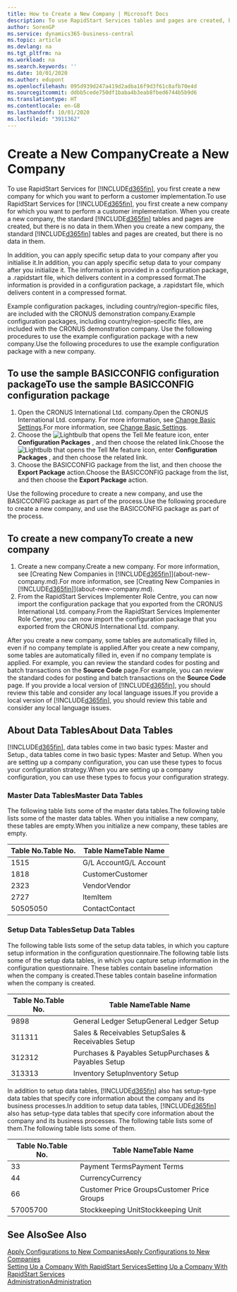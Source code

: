 ```yaml
---
title: How to Create a New Company | Microsoft Docs
description: To use RapidStart Services tables and pages are created, but there is no data in them.
author: SorenGP
ms.service: dynamics365-business-central
ms.topic: article
ms.devlang: na
ms.tgt_pltfrm: na
ms.workload: na
ms.search.keywords: ''
ms.date: 10/01/2020
ms.author: edupont
ms.openlocfilehash: 095d939d247a419d2adba16f9d3f61c8afb70e4d
ms.sourcegitcommit: ddbb5cede750df1baba4b3eab8fbed6744b5b9d6
ms.translationtype: HT
ms.contentlocale: en-GB
ms.lasthandoff: 10/01/2020
ms.locfileid: "3911362"
---
```

# <a name="create-a-new-company"></a><span data-ttu-id="9651a-103">Create a New Company</span><span class="sxs-lookup"><span data-stu-id="9651a-103">Create a New Company</span></span>
<span data-ttu-id="9651a-104">To use RapidStart Services for [!INCLUDE[d365fin](includes/d365fin_md.md)], you first create a new company for which you want to perform a customer implementation.</span><span class="sxs-lookup"><span data-stu-id="9651a-104">To use RapidStart Services for [!INCLUDE[d365fin](includes/d365fin_md.md)], you first create a new company for which you want to perform a customer implementation.</span></span> <span data-ttu-id="9651a-105">When you create a new company, the standard [!INCLUDE[d365fin](includes/d365fin_md.md)] tables and pages are created, but there is no data in them.</span><span class="sxs-lookup"><span data-stu-id="9651a-105">When you create a new company, the standard [!INCLUDE[d365fin](includes/d365fin_md.md)] tables and pages are created, but there is no data in them.</span></span>

<span data-ttu-id="9651a-106">In addition, you can apply specific setup data to your company after you initialise it.</span><span class="sxs-lookup"><span data-stu-id="9651a-106">In addition, you can apply specific setup data to your company after you initialize it.</span></span> <span data-ttu-id="9651a-107">The information is provided in a configuration package, a .rapidstart file, which delivers content in a compressed format.</span><span class="sxs-lookup"><span data-stu-id="9651a-107">The information is provided in a configuration package, a .rapidstart file, which delivers content in a compressed format.</span></span>  

<span data-ttu-id="9651a-108">Example configuration packages, including country/region-specific files, are included with the CRONUS demonstration company.</span><span class="sxs-lookup"><span data-stu-id="9651a-108">Example configuration packages, including country/region-specific files, are included with the CRONUS demonstration company.</span></span> <span data-ttu-id="9651a-109">Use the following procedures to use the example configuration package with a new company.</span><span class="sxs-lookup"><span data-stu-id="9651a-109">Use the following procedures to use the example configuration package with a new company.</span></span>  

## <a name="to-use-the-sample-basicconfig-configuration-package"></a><span data-ttu-id="9651a-110">To use the sample BASICCONFIG configuration package</span><span class="sxs-lookup"><span data-stu-id="9651a-110">To use the sample BASICCONFIG configuration package</span></span>  
1. <span data-ttu-id="9651a-111">Open the CRONUS International Ltd. company.</span><span class="sxs-lookup"><span data-stu-id="9651a-111">Open the CRONUS International Ltd. company.</span></span> <span data-ttu-id="9651a-112">For more information, see [Change Basic Settings](ui-change-basic-settings.md).</span><span class="sxs-lookup"><span data-stu-id="9651a-112">For more information, see [Change Basic Settings](ui-change-basic-settings.md).</span></span>
2. <span data-ttu-id="9651a-113">Choose the ![Lightbulb that opens the Tell Me feature](media/ui-search/search_small.png "Tell me what you want to do") icon, enter **Configuration Packages** , and then choose the related link.</span><span class="sxs-lookup"><span data-stu-id="9651a-113">Choose the ![Lightbulb that opens the Tell Me feature](media/ui-search/search_small.png "Tell me what you want to do") icon, enter **Configuration Packages** , and then choose the related link.</span></span>  
3. <span data-ttu-id="9651a-114">Choose the BASICCONFIG package from the list, and then choose the **Export Package** action.</span><span class="sxs-lookup"><span data-stu-id="9651a-114">Choose the BASICCONFIG package from the list, and then choose the **Export Package** action.</span></span>  

<span data-ttu-id="9651a-115">Use the following procedure to create a new company, and use the BASICCONFIG package as part of the process.</span><span class="sxs-lookup"><span data-stu-id="9651a-115">Use the following procedure to create a new company, and use the BASICCONFIG package as part of the process.</span></span>  

## <a name="to-create-a-new-company"></a><span data-ttu-id="9651a-116">To create a new company</span><span class="sxs-lookup"><span data-stu-id="9651a-116">To create a new company</span></span>  
1. <span data-ttu-id="9651a-117">Create a new company.</span><span class="sxs-lookup"><span data-stu-id="9651a-117">Create a new company.</span></span> <span data-ttu-id="9651a-118">For more information, see [Creating New Companies in [!INCLUDE[d365fin](includes/d365fin_md.md)]](about-new-company.md).</span><span class="sxs-lookup"><span data-stu-id="9651a-118">For more information, see [Creating New Companies in [!INCLUDE[d365fin](includes/d365fin_md.md)]](about-new-company.md).</span></span>
2. <span data-ttu-id="9651a-119">From the RapidStart Services Implementer Role Centre, you can now import the configuration package that you exported from the CRONUS International Ltd. company.</span><span class="sxs-lookup"><span data-stu-id="9651a-119">From the RapidStart Services Implementer Role Center, you can now import the configuration package that you exported from the CRONUS International Ltd. company.</span></span>

<span data-ttu-id="9651a-120">After you create a new company, some tables are automatically filled in, even if no company template is applied.</span><span class="sxs-lookup"><span data-stu-id="9651a-120">After you create a new company, some tables are automatically filled in, even if no company template is applied.</span></span> <span data-ttu-id="9651a-121">For example, you can review the standard codes for posting and batch transactions on the **Source Code** page.</span><span class="sxs-lookup"><span data-stu-id="9651a-121">For example, you can review the standard codes for posting and batch transactions on the **Source Code** page.</span></span> <span data-ttu-id="9651a-122">If you provide a local version of [!INCLUDE[d365fin](includes/d365fin_md.md)], you should review this table and consider any local language issues.</span><span class="sxs-lookup"><span data-stu-id="9651a-122">If you provide a local version of [!INCLUDE[d365fin](includes/d365fin_md.md)], you should review this table and consider any local language issues.</span></span>

## <a name="about-data-tables"></a><span data-ttu-id="9651a-123">About Data Tables</span><span class="sxs-lookup"><span data-stu-id="9651a-123">About Data Tables</span></span>
[!INCLUDE[d365fin](includes/d365fin_md.md)]<span data-ttu-id="9651a-124">, data tables come in two basic types: Master and Setup.</span><span class="sxs-lookup"><span data-stu-id="9651a-124">, data tables come in two basic types: Master and Setup.</span></span> <span data-ttu-id="9651a-125">When you are setting up a company configuration, you can use these types to focus your configuration strategy.</span><span class="sxs-lookup"><span data-stu-id="9651a-125">When you are setting up a company configuration, you can use these types to focus your configuration strategy.</span></span>  

### <a name="master-data-tables"></a><span data-ttu-id="9651a-126">Master Data Tables</span><span class="sxs-lookup"><span data-stu-id="9651a-126">Master Data Tables</span></span>  
<span data-ttu-id="9651a-127">The following table lists some of the master data tables.</span><span class="sxs-lookup"><span data-stu-id="9651a-127">The following table lists some of the master data tables.</span></span> <span data-ttu-id="9651a-128">When you initialise a new company, these tables are empty.</span><span class="sxs-lookup"><span data-stu-id="9651a-128">When you initialize a new company, these tables are empty.</span></span>  

|<span data-ttu-id="9651a-129">Table No.</span><span class="sxs-lookup"><span data-stu-id="9651a-129">Table No.</span></span>|<span data-ttu-id="9651a-130">Table Name</span><span class="sxs-lookup"><span data-stu-id="9651a-130">Table Name</span></span>|  
|-------------------|--------------------|  
|<span data-ttu-id="9651a-131">15</span><span class="sxs-lookup"><span data-stu-id="9651a-131">15</span></span>|<span data-ttu-id="9651a-132">G/L Account</span><span class="sxs-lookup"><span data-stu-id="9651a-132">G/L Account</span></span>|  
|<span data-ttu-id="9651a-133">18</span><span class="sxs-lookup"><span data-stu-id="9651a-133">18</span></span>|<span data-ttu-id="9651a-134">Customer</span><span class="sxs-lookup"><span data-stu-id="9651a-134">Customer</span></span>|  
|<span data-ttu-id="9651a-135">23</span><span class="sxs-lookup"><span data-stu-id="9651a-135">23</span></span>|<span data-ttu-id="9651a-136">Vendor</span><span class="sxs-lookup"><span data-stu-id="9651a-136">Vendor</span></span>|  
|<span data-ttu-id="9651a-137">27</span><span class="sxs-lookup"><span data-stu-id="9651a-137">27</span></span>|<span data-ttu-id="9651a-138">Item</span><span class="sxs-lookup"><span data-stu-id="9651a-138">Item</span></span>|  
|<span data-ttu-id="9651a-139">5050</span><span class="sxs-lookup"><span data-stu-id="9651a-139">5050</span></span>|<span data-ttu-id="9651a-140">Contact</span><span class="sxs-lookup"><span data-stu-id="9651a-140">Contact</span></span>|  

### <a name="setup-data-tables"></a><span data-ttu-id="9651a-141">Setup Data Tables</span><span class="sxs-lookup"><span data-stu-id="9651a-141">Setup Data Tables</span></span>  
<span data-ttu-id="9651a-142">The following table lists some of the setup data tables, in which you capture setup information in the configuration questionnaire.</span><span class="sxs-lookup"><span data-stu-id="9651a-142">The following table lists some of the setup data tables, in which you capture setup information in the configuration questionnaire.</span></span> <span data-ttu-id="9651a-143">These tables contain baseline information when the company is created.</span><span class="sxs-lookup"><span data-stu-id="9651a-143">These tables contain baseline information when the company is created.</span></span>  

|<span data-ttu-id="9651a-144">Table No.</span><span class="sxs-lookup"><span data-stu-id="9651a-144">Table No.</span></span>|<span data-ttu-id="9651a-145">Table Name</span><span class="sxs-lookup"><span data-stu-id="9651a-145">Table Name</span></span>|  
|-------------------|--------------------|  
|<span data-ttu-id="9651a-146">98</span><span class="sxs-lookup"><span data-stu-id="9651a-146">98</span></span>|<span data-ttu-id="9651a-147">General Ledger Setup</span><span class="sxs-lookup"><span data-stu-id="9651a-147">General Ledger Setup</span></span>|  
|<span data-ttu-id="9651a-148">311</span><span class="sxs-lookup"><span data-stu-id="9651a-148">311</span></span>|<span data-ttu-id="9651a-149">Sales & Receivables Setup</span><span class="sxs-lookup"><span data-stu-id="9651a-149">Sales & Receivables Setup</span></span>|  
|<span data-ttu-id="9651a-150">312</span><span class="sxs-lookup"><span data-stu-id="9651a-150">312</span></span>|<span data-ttu-id="9651a-151">Purchases & Payables Setup</span><span class="sxs-lookup"><span data-stu-id="9651a-151">Purchases & Payables Setup</span></span>|  
|<span data-ttu-id="9651a-152">313</span><span class="sxs-lookup"><span data-stu-id="9651a-152">313</span></span>|<span data-ttu-id="9651a-153">Inventory Setup</span><span class="sxs-lookup"><span data-stu-id="9651a-153">Inventory Setup</span></span>|  

<span data-ttu-id="9651a-154">In addition to setup data tables, [!INCLUDE[d365fin](includes/d365fin_md.md)] also has setup-type data tables that specify core information about the company and its business processes.</span><span class="sxs-lookup"><span data-stu-id="9651a-154">In addition to setup data tables, [!INCLUDE[d365fin](includes/d365fin_md.md)] also has setup-type data tables that specify core information about the company and its business processes.</span></span> <span data-ttu-id="9651a-155">The following table lists some of them.</span><span class="sxs-lookup"><span data-stu-id="9651a-155">The following table lists some of them.</span></span>  

|<span data-ttu-id="9651a-156">Table No.</span><span class="sxs-lookup"><span data-stu-id="9651a-156">Table No.</span></span>|<span data-ttu-id="9651a-157">Table Name</span><span class="sxs-lookup"><span data-stu-id="9651a-157">Table Name</span></span>|  
|-------------------|--------------------|  
|<span data-ttu-id="9651a-158">3</span><span class="sxs-lookup"><span data-stu-id="9651a-158">3</span></span>|<span data-ttu-id="9651a-159">Payment Terms</span><span class="sxs-lookup"><span data-stu-id="9651a-159">Payment Terms</span></span>|  
|<span data-ttu-id="9651a-160">4</span><span class="sxs-lookup"><span data-stu-id="9651a-160">4</span></span>|<span data-ttu-id="9651a-161">Currency</span><span class="sxs-lookup"><span data-stu-id="9651a-161">Currency</span></span>|  
|<span data-ttu-id="9651a-162">6</span><span class="sxs-lookup"><span data-stu-id="9651a-162">6</span></span>|<span data-ttu-id="9651a-163">Customer Price Groups</span><span class="sxs-lookup"><span data-stu-id="9651a-163">Customer Price Groups</span></span>|  
|<span data-ttu-id="9651a-164">5700</span><span class="sxs-lookup"><span data-stu-id="9651a-164">5700</span></span>|<span data-ttu-id="9651a-165">Stockkeeping Unit</span><span class="sxs-lookup"><span data-stu-id="9651a-165">Stockkeeping Unit</span></span>|

  

## <a name="see-also"></a><span data-ttu-id="9651a-166">See Also</span><span class="sxs-lookup"><span data-stu-id="9651a-166">See Also</span></span>  
[<span data-ttu-id="9651a-167">Apply Configurations to New Companies</span><span class="sxs-lookup"><span data-stu-id="9651a-167">Apply Configurations to New Companies</span></span>](admin-apply-configuration-to-new-companies.md)  
[<span data-ttu-id="9651a-168">Setting Up a Company With RapidStart Services</span><span class="sxs-lookup"><span data-stu-id="9651a-168">Setting Up a Company With RapidStart Services</span></span>](admin-set-up-a-company-with-rapidstart.md)  
[<span data-ttu-id="9651a-169">Administration</span><span class="sxs-lookup"><span data-stu-id="9651a-169">Administration</span></span>](admin-setup-and-administration.md)
